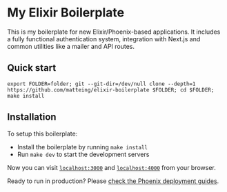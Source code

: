 # My Elixir Boilerplate

This is my boilerplate for new Elixir/Phoenix-based applications. It includes a fully functional authentication system, integration with Next.js and common utilities like a mailer and API routes.

## Quick start

```
export FOLDER=folder; git --git-dir=/dev/null clone --depth=1 https://github.com/matteing/elixir-boilerplate $FOLDER; cd $FOLDER; make install
```

## Installation

To setup this boilerplate:

- Install the boilerplate by running `make install`
- Run `make dev` to start the development servers

Now you can visit [`localhost:3000`](http://localhost:3000) and [`localhost:4000`](http://localhost:4000) from your browser.

Ready to run in production? Please [check the Phoenix deployment guides](https://hexdocs.pm/phoenix/deployment.html).
